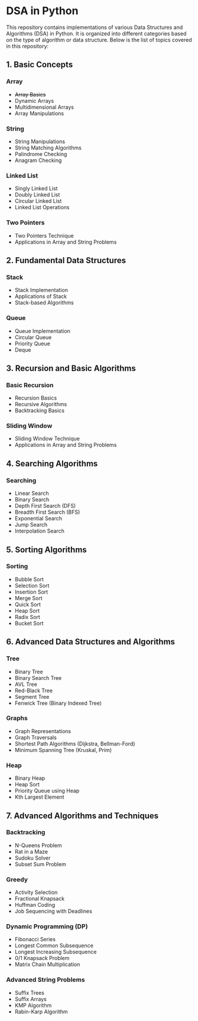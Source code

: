 # DSA in Python

This repository contains implementations of various Data Structures and Algorithms (DSA) in Python. It is organized into different categories based on the type of algorithm or data structure. Below is the list of topics covered in this repository:

## 1. Basic Concepts

### Array
- ~~Array Basics~~
- Dynamic Arrays
- Multidimensional Arrays
- Array Manipulations

### String
- String Manipulations
- String Matching Algorithms
- Palindrome Checking
- Anagram Checking

### Linked List
- Singly Linked List
- Doubly Linked List
- Circular Linked List
- Linked List Operations

### Two Pointers
- Two Pointers Technique
- Applications in Array and String Problems

## 2. Fundamental Data Structures

### Stack
- Stack Implementation
- Applications of Stack
- Stack-based Algorithms

### Queue
- Queue Implementation
- Circular Queue
- Priority Queue
- Deque

## 3. Recursion and Basic Algorithms

### Basic Recursion
- Recursion Basics
- Recursive Algorithms
- Backtracking Basics

### Sliding Window
- Sliding Window Technique
- Applications in Array and String Problems

## 4. Searching Algorithms

### Searching
- Linear Search
- Binary Search
- Depth First Search (DFS)
- Breadth First Search (BFS)
- Exponential Search
- Jump Search
- Interpolation Search

## 5. Sorting Algorithms

### Sorting
- Bubble Sort
- Selection Sort
- Insertion Sort
- Merge Sort
- Quick Sort
- Heap Sort
- Radix Sort
- Bucket Sort

## 6. Advanced Data Structures and Algorithms

### Tree
- Binary Tree
- Binary Search Tree
- AVL Tree
- Red-Black Tree
- Segment Tree
- Fenwick Tree (Binary Indexed Tree)

### Graphs
- Graph Representations
- Graph Traversals
- Shortest Path Algorithms (Dijkstra, Bellman-Ford)
- Minimum Spanning Tree (Kruskal, Prim)

### Heap
- Binary Heap
- Heap Sort
- Priority Queue using Heap
- Kth Largest Element

## 7. Advanced Algorithms and Techniques

### Backtracking
- N-Queens Problem
- Rat in a Maze
- Sudoku Solver
- Subset Sum Problem

### Greedy
- Activity Selection
- Fractional Knapsack
- Huffman Coding
- Job Sequencing with Deadlines

### Dynamic Programming (DP)
- Fibonacci Series
- Longest Common Subsequence
- Longest Increasing Subsequence
- 0/1 Knapsack Problem
- Matrix Chain Multiplication

### Advanced String Problems
- Suffix Trees
- Suffix Arrays
- KMP Algorithm
- Rabin-Karp Algorithm

